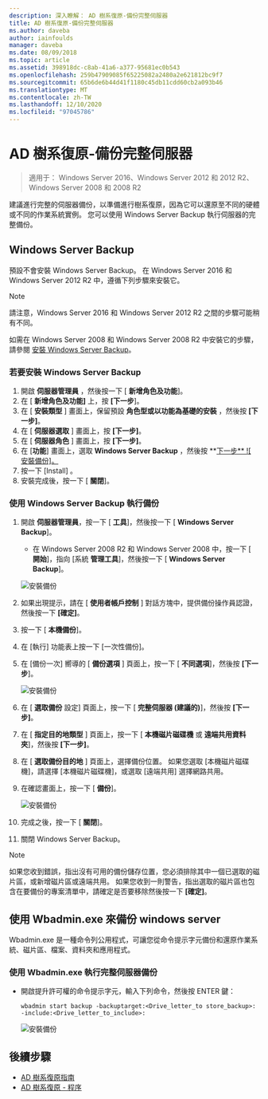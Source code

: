 ```yaml
---
description: 深入瞭解： AD 樹系復原-備份完整伺服器
title: AD 樹系復原-備份完整伺服器
ms.author: daveba
author: iainfoulds
manager: daveba
ms.date: 08/09/2018
ms.topic: article
ms.assetid: 398918dc-c8ab-41a6-a377-95681ec0b543
ms.openlocfilehash: 259b47909085f65225082a2480a2e621812bc9f7
ms.sourcegitcommit: 65b6de6b44d41f1180c45db11cdd60cb2a093b46
ms.translationtype: MT
ms.contentlocale: zh-TW
ms.lasthandoff: 12/10/2020
ms.locfileid: "97045786"
---
```

# <a name="ad-forest-recovery---backing-up-a-full-server"></a>AD 樹系復原-備份完整伺服器

>適用于： Windows Server 2016、Windows Server 2012 和 2012 R2、Windows Server 2008 和 2008 R2

建議進行完整的伺服器備份，以準備進行樹系復原，因為它可以還原至不同的硬體或不同的作業系統實例。  您可以使用 Windows Server Backup 執行伺服器的完整備份。

## <a name="windows-server-backup"></a>Windows Server Backup

預設不會安裝 Windows Server Backup。 在 Windows Server 2016 和 Windows Server 2012 R2 中，遵循下列步驟來安裝它。

>[!NOTE]
>請注意，Windows Server 2016 和 Windows Server 2012 R2 之間的步驟可能稍有不同。

如需在 Windows Server 2008 和 Windows Server 2008 R2 中安裝它的步驟，請參閱 [安裝 Windows Server Backup](/previous-versions/windows/it-pro/windows-server-2008-R2-and-2008/cc771232(v=ws.10))。

### <a name="to-install-windows-server-backup"></a>若要安裝 Windows Server Backup

1. 開啟 **伺服器管理員** ，然後按一下 [ **新增角色及功能**]。
2. 在 [ **新增角色及功能]** 上，按 **[下一步**]。
3. 在 [ **安裝類型** ] 畫面上，保留預設 **角色型或以功能為基礎的安裝** ，然後按 **[下一步]**。
4. 在 [ **伺服器選取** ] 畫面上，按 **[下一步]**。
5. 在 [ **伺服器角色** ] 畫面上，按 **[下一步]**。
6. 在 [**功能**] 畫面上，選取 **Windows Server Backup** ，然後按 **[下一步** 
    ![ 安裝備份]。](media/AD-Forest-Recovery-Backing-up-a-Full-Server/fullbackup2.png)
7. 按一下 [Install] 。
8. 安裝完成後，按一下 [ **關閉**]。

### <a name="to-perform-a-backup-with-windows-server-backup"></a>使用 Windows Server Backup 執行備份

1. 開啟 **伺服器管理員**，按一下 [ **工具**]，然後按一下 [ **Windows Server Backup**]。
   - 在 Windows Server 2008 R2 和 Windows Server 2008 中，按一下 [ **開始**]，指向 [系統 **管理工具**]，然後按一下 [ **Windows Server Backup**]。

   ![安裝備份](media/AD-Forest-Recovery-Backing-up-a-Full-Server/fullbackup1.png)

2. 如果出現提示，請在 [ **使用者帳戶控制** ] 對話方塊中，提供備份操作員認證，然後按一下 **[確定]**。
3. 按一下 [ **本機備份**]。
4. 在 [執行] 功能表上按一下 [一次性備份]。
5. 在 [備份一次] 嚮導的 [ **備份選項** ] 頁面上，按一下 [ **不同選項**]，然後按 **[下一步**]。

   ![安裝備份](media/AD-Forest-Recovery-Backing-up-a-Full-Server/fullbackup3.png)

6. 在 [ **選取備份** 設定] 頁面上，按一下 [ **完整伺服器 (建議的)**]，然後按 **[下一步]**。
7. 在 [ **指定目的地類型** ] 頁面上，按一下 [ **本機磁片磁碟機** 或 **遠端共用資料夾**]，然後按 **[下一步]**。
8. 在 [ **選取備份目的地** ] 頁面上，選擇備份位置。  如果您選取 [本機磁片磁碟機]，請選擇 [本機磁片磁碟機]，或選取 [遠端共用] 選擇網路共用。
9. 在確認畫面上，按一下 [ **備份**]。

   ![安裝備份](media/AD-Forest-Recovery-Backing-up-a-Full-Server/fullbackup4.png)

10. 完成之後，按一下 [ **關閉**]。
11. 關閉 Windows Server Backup。

>[!NOTE]
>如果您收到錯誤，指出沒有可用的備份儲存位置，您必須排除其中一個已選取的磁片區，或新增磁片區或遠端共用。
>如果您收到一則警告，指出選取的磁片區也包含在要備份的專案清單中，請確定是否要移除然後按一下 **[確定]**。

## <a name="using-wbadminexe-to-backup-a-windows-server"></a>使用 Wbadmin.exe 來備份 windows server

Wbadmin.exe 是一種命令列公用程式，可讓您從命令提示字元備份和還原作業系統、磁片區、檔案、資料夾和應用程式。

### <a name="to-perform-a-full-server-backup-using-wbadminexe"></a>使用 Wbadmin.exe 執行完整伺服器備份

- 開啟提升許可權的命令提示字元，輸入下列命令，然後按 ENTER 鍵：

   ```
   wbadmin start backup -backuptarget:<Drive_letter_to store_backup>: -include:<Drive_letter_to_include>:
   ```

   ![安裝備份](media/AD-Forest-Recovery-Backing-up-a-Full-Server/fullbackup5.png)

## <a name="next-steps"></a>後續步驟

- [AD 樹系復原指南](AD-Forest-Recovery-Guide.md)
- [AD 樹系復原 - 程序](AD-Forest-Recovery-Procedures.md)
